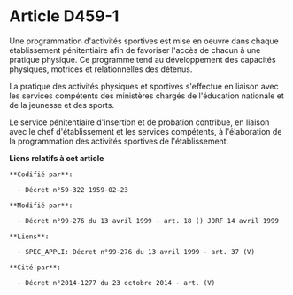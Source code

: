 # Article D459-1

Une programmation d'activités sportives est mise en oeuvre dans chaque établissement pénitentiaire afin de favoriser l'accès
de chacun à une pratique physique. Ce programme tend au développement des capacités physiques, motrices et relationnelles des
détenus.

La pratique des activités physiques et sportives s'effectue en liaison avec les services compétents des ministères chargés de
l'éducation nationale et de la jeunesse et des sports.

Le service pénitentiaire d'insertion et de probation contribue, en liaison avec le chef d'établissement et les services
compétents, à l'élaboration de la programmation des activités sportives de l'établissement.

**Liens relatifs à cet article**

	**Codifié par**:

	  - Décret n°59-322 1959-02-23

	**Modifié par**:

	  - Décret n°99-276 du 13 avril 1999 - art. 18 () JORF 14 avril 1999

	**Liens**:

	  - SPEC_APPLI: Décret n°99-276 du 13 avril 1999 - art. 37 (V)

	**Cité par**:

	  - Décret n°2014-1277 du 23 octobre 2014 - art. (V)
